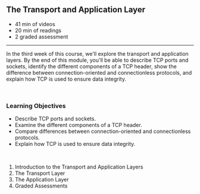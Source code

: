 ## The Transport and Application Layer

- 41 min of videos
- 20 min of readings
- 2 graded assessment

<hr>

In the third week of this course, we'll explore the transport and application layers. By the end of this module, you'll be able to describe TCP ports and sockets, identify the different components of a TCP header, show the difference between connection-oriented and connectionless protocols, and explain how TCP is used to ensure data integrity.

<br>

### Learning Objectives

- Describe TCP ports and sockets.
- Examine the different components of a TCP header.
- Compare differences between connection-oriented and connectionless protocols.
- Explain how TCP is used to ensure data integrity.

<br>

1. Introduction to the Transport and Application Layers
2. The Transport Layer
3. The Application Layer
4. Graded Assessments
